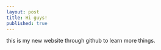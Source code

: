 ```yaml
---
layout: post
title: Hi guys!
published: true
---
```

this is my new website through github to learn more things.
